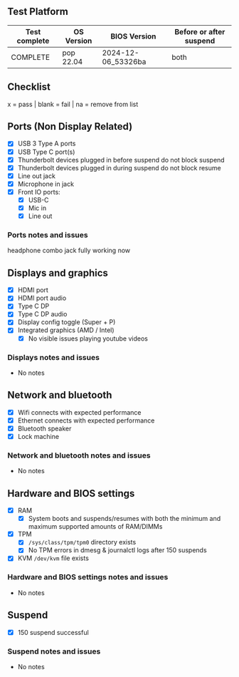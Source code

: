## Test Platform

| Test complete | OS Version    | BIOS Version | Before or after suspend |
| ------------- | ------------- | ------------ | ----------------------- |
| COMPLETE    | pop 22.04     | 2024-12-06_53326ba | both              |

## Checklist
x = pass | blank = fail | na = remove from list

## Ports (Non Display Related)

- [x] USB 3 Type A ports
- [x] USB Type C port(s)
- [x] Thunderbolt devices plugged in before suspend do not block suspend
- [x] Thunderbolt devices plugged in during suspend do not block resume
- [x] Line out jack
- [x] Microphone in jack
- [x] Front IO ports:
  - [x] USB-C
  - [x] Mic in
  - [x] Line out

### Ports notes and issues

headphone combo jack fully working now

## Displays and graphics

- [x] HDMI port
- [x] HDMI port audio
- [x] Type C DP
- [x] Type C DP audio
- [x] Display config toggle (Super + P)
- [x] Integrated graphics (AMD / Intel) 
  - [x] No visible issues playing youtube videos

### Displays notes and issues

- No notes

## Network and bluetooth

- [x] Wifi connects with expected performance
- [x] Ethernet connects with expected performance
- [x] Bluetooth speaker
- [x] Lock machine

### Network and bluetooth notes and issues

- No notes

## Hardware and BIOS settings

- [x] RAM
    - [x] System boots and suspends/resumes with both the minimum and maximum supported amounts of RAM/DIMMs
- [x] TPM
    - [x] `/sys/class/tpm/tpm0` directory exists
    - [x] No TPM errors in dmesg & journalctl logs after 150 suspends
- [x] KVM `/dev/kvm` file exists

### Hardware and BIOS settings notes and issues

- No notes

## Suspend

- [x] 150 suspend successful

### Suspend notes and issues

- No notes

